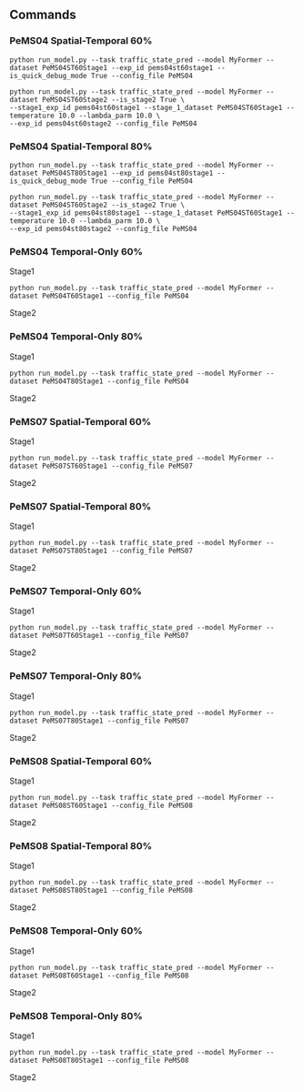 ## Commands
### PeMS04 Spatial-Temporal 60%
```shell
python run_model.py --task traffic_state_pred --model MyFormer --dataset PeMS04ST60Stage1 --exp_id pems04st60stage1 --is_quick_debug_mode True --config_file PeMS04
```
```shell
python run_model.py --task traffic_state_pred --model MyFormer --dataset PeMS04ST60Stage2 --is_stage2 True \
--stage1_exp_id pems04st60stage1 --stage_1_dataset PeMS04ST60Stage1 --temperature 10.0 --lambda_parm 10.0 \
--exp_id pems04st60stage2 --config_file PeMS04
```
### PeMS04 Spatial-Temporal 80%
```shell
python run_model.py --task traffic_state_pred --model MyFormer --dataset PeMS04ST80Stage1 --exp_id pems04st80stage1 --is_quick_debug_mode True --config_file PeMS04
```
```shell
python run_model.py --task traffic_state_pred --model MyFormer --dataset PeMS04ST60Stage2 --is_stage2 True \
--stage1_exp_id pems04st80stage1 --stage_1_dataset PeMS04ST60Stage1 --temperature 10.0 --lambda_parm 10.0 \
--exp_id pems04st80stage2 --config_file PeMS04
```
### PeMS04 Temporal-Only 60%
Stage1
```shell
python run_model.py --task traffic_state_pred --model MyFormer --dataset PeMS04T60Stage1 --config_file PeMS04
```
Stage2
### PeMS04 Temporal-Only 80%
Stage1
```shell
python run_model.py --task traffic_state_pred --model MyFormer --dataset PeMS04T80Stage1 --config_file PeMS04
```
Stage2
### PeMS07 Spatial-Temporal 60%
Stage1
```shell
python run_model.py --task traffic_state_pred --model MyFormer --dataset PeMS07ST60Stage1 --config_file PeMS07
```
Stage2
### PeMS07 Spatial-Temporal 80%
Stage1
```shell
python run_model.py --task traffic_state_pred --model MyFormer --dataset PeMS07ST80Stage1 --config_file PeMS07
```
Stage2
### PeMS07 Temporal-Only 60%
Stage1
```shell
python run_model.py --task traffic_state_pred --model MyFormer --dataset PeMS07T60Stage1 --config_file PeMS07
```
Stage2
### PeMS07 Temporal-Only 80%
Stage1
```shell
python run_model.py --task traffic_state_pred --model MyFormer --dataset PeMS07T80Stage1 --config_file PeMS07
```
Stage2
### PeMS08 Spatial-Temporal 60%
Stage1
```shell
python run_model.py --task traffic_state_pred --model MyFormer --dataset PeMS08ST60Stage1 --config_file PeMS08
```
Stage2
### PeMS08 Spatial-Temporal 80%
Stage1
```shell
python run_model.py --task traffic_state_pred --model MyFormer --dataset PeMS08ST80Stage1 --config_file PeMS08
```
Stage2
### PeMS08 Temporal-Only 60%
Stage1
```shell
python run_model.py --task traffic_state_pred --model MyFormer --dataset PeMS08T60Stage1 --config_file PeMS08
```
Stage2
### PeMS08 Temporal-Only 80%
Stage1
```shell
python run_model.py --task traffic_state_pred --model MyFormer --dataset PeMS08T80Stage1 --config_file PeMS08
```
Stage2